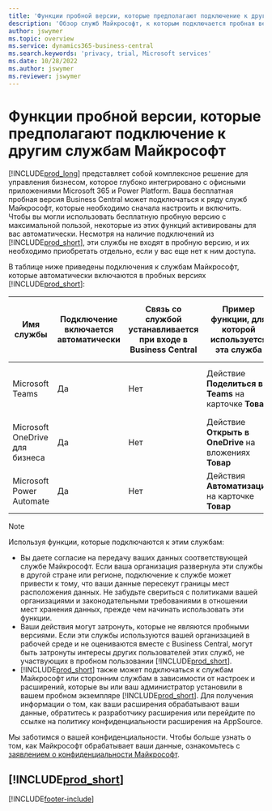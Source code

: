 ```yaml
---
title: 'Функции пробной версии, которые предполагают подключение к другим службам Майкрософт'
description: 'Обзор служб Майкрософт, к которым подключается пробная версия Business Central.'
author: jswymer
ms.topic: overview
ms.service: dynamics365-business-central
ms.search.keywords: 'privacy, trial, Microsoft services'
ms.date: 10/28/2022
ms.author: jswymer
ms.reviewer: jswymer
---
```

# Функции пробной версии, которые предполагают подключение к другим службам Майкрософт 

[!INCLUDE[prod_long](includes/prod_long.md)] представляет собой комплексное решение для управления бизнесом, которое глубоко интегрировано с офисными приложениями Microsoft 365 и Power Platform. Ваша бесплатная пробная версия Business Central может подключаться к ряду служб Майкрософт, которые необходимо сначала настроить и включить. Чтобы вы могли использовать бесплатную пробную версию с максимальной пользой, некоторые из этих функций активированы для вас автоматически. Несмотря на наличие подключений из [!INCLUDE[prod_short](includes/prod_short.md)], эти службы не входят в пробную версию, и их необходимо приобретать отдельно, если у вас еще нет к ним доступа.

В таблице ниже приведены подключения к службам Майкрософт, которые автоматически включаются в пробных версиях [!INCLUDE[prod_short](includes/prod_short.md)]:

|Имя службы|Подключение включается автоматически |Связь со службой устанавливается при входе в Business Central |Пример функции, для которой используется эта служба | Как управлять подключением и функциями, для которых оно используется|  
|------------|-------------|--------|------------|-------------|
|Microsoft Teams|Да|Нет|Действие **Поделиться в Teams** на карточке **Товар** |[Управление интеграцией Teams с Business Central](admin-teams-integration.md)|  
|Microsoft OneDrive для бизнеса|Да|Нет|Действие **Открыть в OneDrive** на вложениях **Товар** |[Управление интеграцией OneDrive с Business Central](admin-onedrive-integration.md#configure-onedrive-using-onedrive-setup)|  
| Microsoft Power Automate |Да|Нет|Действия **Автоматизация** на карточке **Товар** |[Настройка интеграции с Power Automate](/dynamics365/business-central/dev-itpro/powerplatform/power-automate-setup)|  

> [!NOTE]
> Используя функции, которые подключаются к этим службам: 
>
> - Вы даете согласие на передачу ваших данных соответствующей службе Майкрософт. Если ваша организация развернула эти службы в другой стране или регионе, подключение к службе может привести к тому, что ваши данные пересекут границы мест расположения данных. Не забудьте свериться с политиками вашей организациями и законодательными требованиями в отношении мест хранения данных, прежде чем начинать использовать эти функции. 
> - Ваши действия могут затронуть, которые не являются пробными версиями. Если эти службы используются вашей организацией в рабочей среде и не оцениваются вместе с Business Central, могут быть затронуты интересы других пользователей этих служб, не участвующих в пробном пользовании [!INCLUDE[prod_short](includes/prod_short.md)].
> - [!INCLUDE[prod_short](includes/prod_short.md)] также может подключаться к службам Майкрософт или сторонним службам в зависимости от настроек и расширений, которые вы или ваш администратор установили в вашем пробном экземпляре [!INCLUDE[prod_short](includes/prod_short.md)]. Для получения информации о том, как ваши расширения обрабатывают ваши данные, обратитесь к разработчику расширения или перейдите по ссылке на политику конфиденциальности расширения на AppSource. 

Мы заботимся о вашей конфиденциальности. Чтобы больше узнать о том, как Майкрософт обрабатывает ваши данные, ознакомьтесь с [заявлением о конфиденциальности Майкрософт](https://go.microsoft.com/fwlink/?linkid=521839).

## [!INCLUDE[prod_short](includes/free_trial_md.md)]  

[!INCLUDE[footer-include](includes/footer-banner.md)]